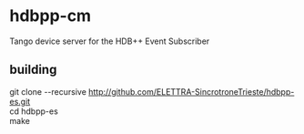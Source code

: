 # hdbpp-cm
Tango device server for the HDB++ Event Subscriber

## building
git clone --recursive http://github.com/ELETTRA-SincrotroneTrieste/hdbpp-es.git  
cd hdbpp-es  
make
